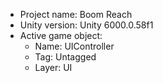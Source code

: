<!-- UNITY CODE ASSIST INSTRUCTIONS START -->
- Project name: Boom Reach
- Unity version: Unity 6000.0.58f1
- Active game object:
  - Name: UIController
  - Tag: Untagged
  - Layer: UI
<!-- UNITY CODE ASSIST INSTRUCTIONS END -->